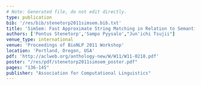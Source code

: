 ```yaml
---
# Note: Generated file, do not edit directly.
type: publication
bib: '/res/bib/stenetorp2011simsem.bib.txt'
title: 'SimSem: Fast Approximate String Matching in Relation to Semantic Category Disambiguation'
authors: ['Pontus Stenetorp','Sampo Pyysalo',"Jun'ichi Tsujii"]
venue_type: international
venue: 'Proceedings of BioNLP 2011 Workshop'
location: 'Portland, Oregon, USA'
pdf: 'http://aclweb.org/anthology-new/W/W11/W11-0218.pdf'
poster: "/res/pdf/stenetorp2011simsem_poster.pdf"
pages: "136-145"
publisher: "Association for Computational Linguistics"
---
```

